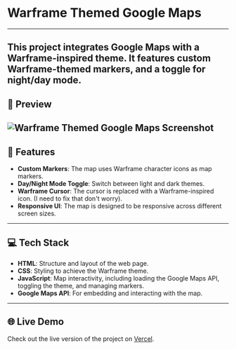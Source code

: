 # Warframe Themed Google Maps
---

This project integrates **Google Maps** with a **Warframe-inspired theme**. It features custom Warframe-themed markers, and a toggle for night/day mode.
---

## 📸 Preview
![Warframe Themed Google Maps Screenshot](https://warframe-themed-google-maps.vercel.app/WarframeThemedGoogleMaps.png)
---

## 🚀 Features
- **Custom Markers**: The map uses Warframe character icons as map markers.
- **Day/Night Mode Toggle**: Switch between light and dark themes.
- **Warframe Cursor**: The cursor is replaced with a Warframe-inspired icon. (I need to fix that don't worry).
- **Responsive UI**: The map is designed to be responsive across different screen sizes.
---

## 💻 Tech Stack
- **HTML**: Structure and layout of the web page.
- **CSS**: Styling to achieve the Warframe theme.
- **JavaScript**: Map interactivity, including loading the Google Maps API, toggling the theme, and managing markers.
- **Google Maps API**: For embedding and interacting with the map.
---

## 🌐 Live Demo
Check out the live version of the project on [Vercel](https://warframe-themed-google-maps.vercel.app).

